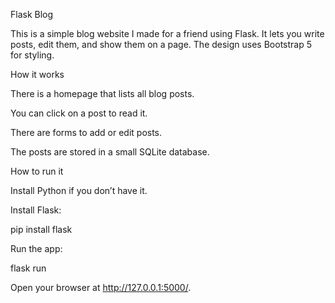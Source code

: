 Flask Blog

This is a simple blog website I made for a friend using Flask.
It lets you write posts, edit them, and show them on a page. The design uses Bootstrap 5 for styling.

How it works

There is a homepage that lists all blog posts.

You can click on a post to read it.

There are forms to add or edit posts.

The posts are stored in a small SQLite database.

How to run it

Install Python if you don’t have it.

Install Flask:

pip install flask


Run the app:

flask run


Open your browser at http://127.0.0.1:5000/.
